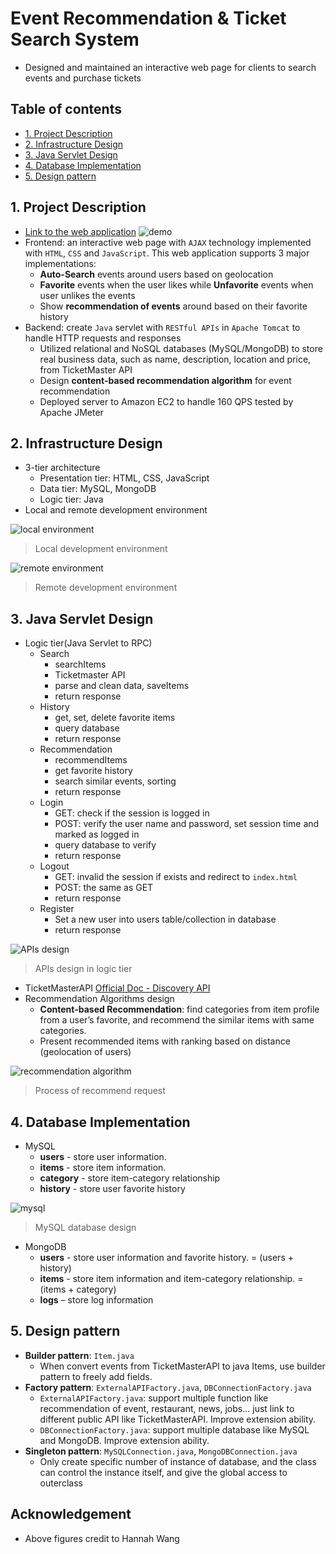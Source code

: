 # Event Recommendation & Ticket Search System
- Designed and maintained an interactive web page for clients to search events and purchase tickets

## Table of contents
* [1. Project Description](#1-project-descriptions)
* [2. Infrastructure Design](#2-infrastructure-design)
* [3. Java Servlet Design](#3-java-servlet-design)
* [4. Database Implementation](#4-database-implementation)
* [5. Design pattern](#5-design-pattern)

## 1. Project Description 
- [Link to the web application](http://13.58.22.177:8080/Jupiter/)
![demo](https://raw.githubusercontent.com/MoonSulong/EventRecommendation/master/img/demo.gif)
- Frontend: an interactive web page with `AJAX` technology implemented with `HTML`, `CSS` and `JavaScript`. This web application supports 3 major implementations:
   * **Auto-Search** events around users based on geolocation
   * **Favorite** events when the user likes while **Unfavorite** events when user unlikes the events
   * Show **recommendation of events** around based on their favorite history
- Backend: create `Java` servlet with `RESTful APIs` in `Apache Tomcat` to handle HTTP requests and responses
   * Utilized relational and NoSQL databases (MySQL/MongoDB) to store real business data, such as name, description, location and price, from TicketMaster API
   * Design **content-based recommendation algorithm** for event recommendation
   * Deployed server to Amazon EC2 to handle 160 QPS tested by Apache JMeter 

## 2. Infrastructure Design
- 3-tier architecture
   * Presentation tier: HTML, CSS, JavaScript
   * Data tier: MySQL, MongoDB
   * Logic tier: Java
- Local and remote development environment

![local environment](https://raw.githubusercontent.com/MoonSulong/EventRecommendation/master/img/local.png)
> Local development environment

![remote environment](https://raw.githubusercontent.com/MoonSulong/EventRecommendation/master/img/remote.png)
> Remote development environment

## 3. Java Servlet Design
- Logic tier(Java Servlet to RPC)
   * Search
      * searchItems
      * Ticketmaster API
      * parse and clean data, saveItems
      * return response
   * History
      * get, set, delete favorite items
      * query database
      * return response
   * Recommendation
      * recommendItems
      * get favorite history
      * search similar events, sorting
      * return response
   * Login
      * GET: check if the session is logged in
      * POST: verify the user name and password, set session time and marked as logged in
      * query database to verify
      * return response
   * Logout
      * GET: invalid the session if exists and redirect to `index.html`
      * POST: the same as GET
      * return response
   * Register
      * Set a new user into users table/collection in database
      * return response

![APIs design](https://raw.githubusercontent.com/MoonSulong/EventRecommendation/master/img//APIs.png)
> APIs design in logic tier

- TicketMasterAPI
[Official Doc - Discovery API](https://developer.ticketmaster.com/products-and-docs/apis/discovery-api/v2/)
- Recommendation Algorithms design
   * **Content-based Recommendation**: find categories from item profile from a user’s favorite, and recommend the similar items with same categories.
   * Present recommended items with ranking based on distance (geolocation of users)

![recommendation algorithm](https://raw.githubusercontent.com/MoonSulong/EventRecommendation/master/img/recommendation.png)
> Process of recommend request

## 4. Database Implementation
- MySQL
   * **users** - store user information.
   * **items** - store item information.
   * **category** - store item-category relationship
   * **history** - store user favorite history

![mysql](https://raw.githubusercontent.com/MoonSulong/EventRecommendation/master/img/mysql.png)
> MySQL database design

- MongoDB
   * **users** - store user information and favorite history. = (users + history)
   * **items** - store item information and item-category relationship. = (items + category)
   * **logs** – store log information

## 5. Design pattern
   * **Builder pattern**: `Item.java`
      * When convert events from TicketMasterAPI to java Items, use builder pattern to freely add fields.
   * **Factory pattern**: `ExternalAPIFactory.java`, `DBConnectionFactory.java`
      * `ExternalAPIFactory.java`: support multiple function like recommendation of event, restaurant, news, jobs… just link to different public API like TicketMasterAPI. Improve extension ability.
      * `DBConnectionFactory.java`: support multiple database like MySQL and MongoDB. Improve extension ability.
   * **Singleton pattern**: `MySQLConnection.java`, `MongoDBConnection.java`
      * Only create specific number of instance of database, and the class can control the instance itself, and give the global access to outerclass

## Acknowledgement
- Above figures credit to Hannah Wang
